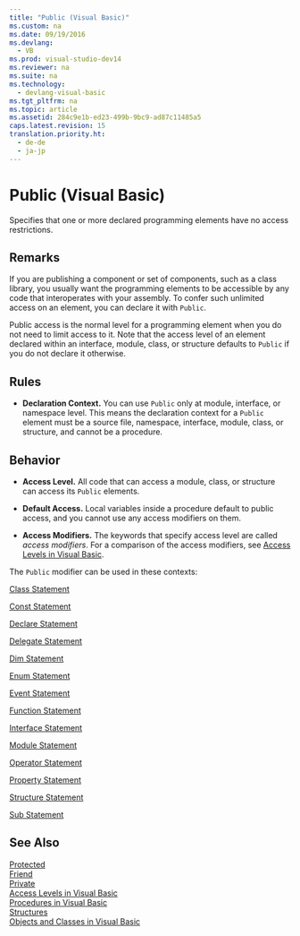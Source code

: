 ```yaml
---
title: "Public (Visual Basic)"
ms.custom: na
ms.date: 09/19/2016
ms.devlang: 
  - VB
ms.prod: visual-studio-dev14
ms.reviewer: na
ms.suite: na
ms.technology: 
  - devlang-visual-basic
ms.tgt_pltfrm: na
ms.topic: article
ms.assetid: 284c9e1b-ed23-499b-9bc9-ad87c11485a5
caps.latest.revision: 15
translation.priority.ht: 
  - de-de
  - ja-jp
---
```

# Public (Visual Basic)
Specifies that one or more declared programming elements have no access restrictions.  
  
## Remarks  
 If you are publishing a component or set of components, such as a class library, you usually want the programming elements to be accessible by any code that interoperates with your assembly. To confer such unlimited access on an element, you can declare it with `Public`.  
  
 Public access is the normal level for a programming element when you do not need to limit access to it. Note that the access level of an element declared within an interface, module, class, or structure defaults to `Public` if you do not declare it otherwise.  
  
## Rules  
  
-   **Declaration Context.** You can use `Public` only at module, interface, or namespace level. This means the declaration context for a `Public` element must be a source file, namespace, interface, module, class, or structure, and cannot be a procedure.  
  
## Behavior  
  
-   **Access Level.** All code that can access a module, class, or structure can access its `Public` elements.  
  
-   **Default Access.** Local variables inside a procedure default to public access, and you cannot use any access modifiers on them.  
  
-   **Access Modifiers.** The keywords that specify access level are called *access modifiers*. For a comparison of the access modifiers, see [Access Levels in Visual Basic](../vs140/Access-Levels-in-Visual-Basic.md).  
  
 The `Public` modifier can be used in these contexts:  
  
 [Class Statement](../Topic/Class%20Statement%20\(Visual%20Basic\).md)  
  
 [Const Statement](../Topic/Const%20Statement%20\(Visual%20Basic\).md)  
  
 [Declare Statement](../Topic/Declare%20Statement.md)  
  
 [Delegate Statement](../vs140/Delegate-Statement.md)  
  
 [Dim Statement](../Topic/Dim%20Statement%20\(Visual%20Basic\).md)  
  
 [Enum Statement](../Topic/Enum%20Statement%20\(Visual%20Basic\).md)  
  
 [Event Statement](../vs140/Event-Statement.md)  
  
 [Function Statement](../Topic/Function%20Statement%20\(Visual%20Basic\).md)  
  
 [Interface Statement](../vs140/Interface-Statement--Visual-Basic-.md)  
  
 [Module Statement](../Topic/Module%20Statement.md)  
  
 [Operator Statement](../vs140/Operator-Statement.md)  
  
 [Property Statement](../vs140/Property-Statement.md)  
  
 [Structure Statement](../Topic/Structure%20Statement.md)  
  
 [Sub Statement](../Topic/Sub%20Statement%20\(Visual%20Basic\).md)  
  
## See Also  
 [Protected](../vs140/Protected--Visual-Basic-.md)   
 [Friend](../Topic/Friend%20\(Visual%20Basic\).md)   
 [Private](../vs140/Private--Visual-Basic-.md)   
 [Access Levels in Visual Basic](../vs140/Access-Levels-in-Visual-Basic.md)   
 [Procedures in Visual Basic](../vs140/Procedures-in-Visual-Basic.md)   
 [Structures](../vs140/Structures--Visual-Basic-.md)   
 [Objects and Classes in Visual Basic](../Topic/Objects%20and%20Classes%20in%20Visual%20Basic.md)